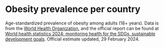 # Obesity prevalence per country

Age-standardized prevalence of obesity among adults (18+ years). Data is from the [World Health Organization](https://data.who.int/indicators/i/C6262EC/BEFA58B "https://data.who.int/indicators/i/C6262EC/BEFA58B"), and the official report can be found at [World health statistics 2024: monitoring health for the SDGs, sustainable development goals](https://www.who.int/en/publications/i/item/9789240094703 "https://www.who.int/en/publications/i/item/9789240094703"). Official estimate updated, 29 February 2024.
